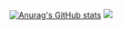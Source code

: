 [![Anurag's GitHub stats](https://github-readme-stats.vercel.app/api?username=gunggme)](https://github.com/anuraghazra/github-readme-stats)
<img src="https://img.shields.io/badge/C#-3DDC84?style=flat-square&logo=C#&logoColor=white"/>
